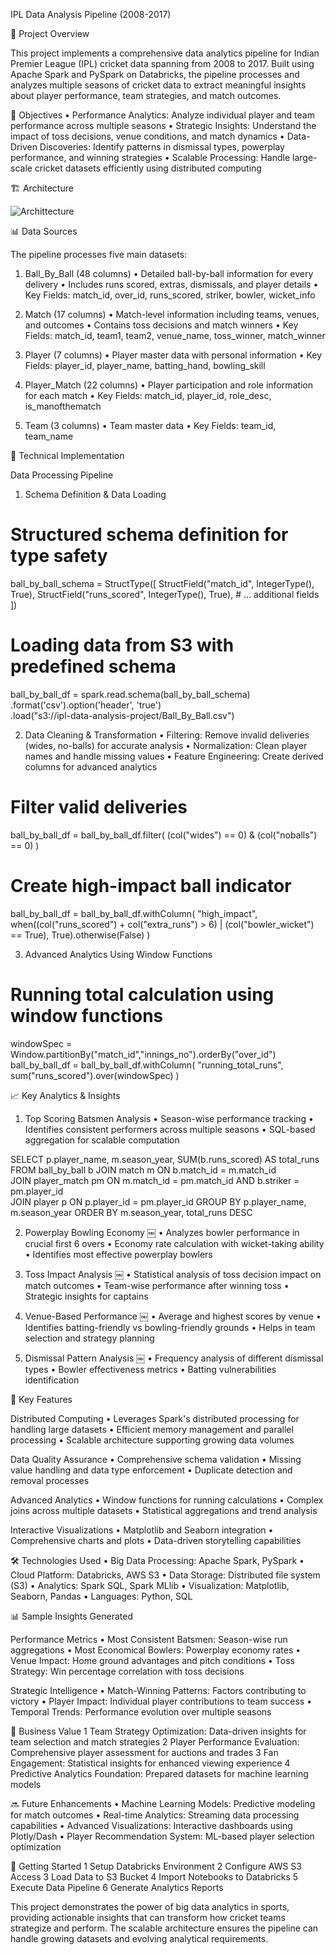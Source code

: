 IPL Data Analysis Pipeline (2008-2017)


🏏 Project Overview

This project implements a comprehensive data analytics pipeline for Indian Premier League (IPL) cricket data spanning from 2008 to 2017. Built using Apache Spark and PySpark on Databricks, the pipeline processes and analyzes multiple seasons of cricket data to extract meaningful insights about player performance, team strategies, and match outcomes.


🎯 Objectives
	•	Performance Analytics: Analyze individual player and team performance across multiple seasons
	•	Strategic Insights: Understand the impact of toss decisions, venue conditions, and match dynamics
	•	Data-Driven Discoveries: Identify patterns in dismissal types, powerplay performance, and winning strategies
	•	Scalable Processing: Handle large-scale cricket datasets efficiently using distributed computing


🏗️ Architecture


![Archittecture](https://github.com/user-attachments/assets/8360e88c-ae87-40d7-9ba3-9c5ef4d2ebb1)


📊 Data Sources


The pipeline processes five main datasets:

1. Ball_By_Ball (48 columns)
	•	Detailed ball-by-ball information for every delivery
	•	Includes runs scored, extras, dismissals, and player details
	•	Key Fields: match_id, over_id, runs_scored, striker, bowler, wicket_info

2. Match (17 columns)
	•	Match-level information including teams, venues, and outcomes
	•	Contains toss decisions and match winners
	•	Key Fields: match_id, team1, team2, venue_name, toss_winner, match_winner

3. Player (7 columns)
	•	Player master data with personal information
	•	Key Fields: player_id, player_name, batting_hand, bowling_skill

4. Player_Match (22 columns)
	•	Player participation and role information for each match
	•	Key Fields: match_id, player_id, role_desc, is_manofthematch

5. Team (3 columns)
	•	Team master data
	•	Key Fields: team_id, team_name

🔧 Technical Implementation

Data Processing Pipeline

1. Schema Definition & Data Loading

# Structured schema definition for type safety

ball_by_ball_schema = StructType([
    StructField("match_id", IntegerType(), True),
    StructField("runs_scored", IntegerType(), True),
    # ... additional fields
])

# Loading data from S3 with predefined schema

ball_by_ball_df = spark.read.schema(ball_by_ball_schema)\
    .format('csv').option('header', 'true')\
    .load("s3://ipl-data-analysis-project/Ball_By_Ball.csv")

2. Data Cleaning & Transformation
	•	Filtering: Remove invalid deliveries (wides, no-balls) for accurate analysis
	•	Normalization: Clean player names and handle missing values
	•	Feature Engineering: Create derived columns for advanced analytics

# Filter valid deliveries

ball_by_ball_df = ball_by_ball_df.filter(
    (col("wides") == 0) & (col("noballs") == 0)
)

# Create high-impact ball indicator

ball_by_ball_df = ball_by_ball_df.withColumn(
    "high_impact",
    when((col("runs_scored") + col("extra_runs") > 6) | 
         (col("bowler_wicket") == True), True).otherwise(False)
)

3. Advanced Analytics Using Window Functions

# Running total calculation using window functions

windowSpec = Window.partitionBy("match_id","innings_no").orderBy("over_id")
ball_by_ball_df = ball_by_ball_df.withColumn(
    "running_total_runs",
    sum("runs_scored").over(windowSpec)
)

📈 Key Analytics & Insights

1. Top Scoring Batsmen Analysis
	•	Season-wise performance tracking
	•	Identifies consistent performers across multiple seasons
	•	SQL-based aggregation for scalable computation

SELECT p.player_name, m.season_year, SUM(b.runs_scored) AS total_runs 
FROM ball_by_ball b
JOIN match m ON b.match_id = m.match_id   
JOIN player_match pm ON m.match_id = pm.match_id AND b.striker = pm.player_id     
JOIN player p ON p.player_id = pm.player_id
GROUP BY p.player_name, m.season_year
ORDER BY m.season_year, total_runs DESC

2. Powerplay Bowling Economy
￼
	•	Analyzes bowler performance in crucial first 6 overs
	•	Economy rate calculation with wicket-taking ability
	•	Identifies most effective powerplay bowlers

3. Toss Impact Analysis
￼
	•	Statistical analysis of toss decision impact on match outcomes
	•	Team-wise performance after winning toss
	•	Strategic insights for captains

4. Venue-Based Performance
￼
	•	Average and highest scores by venue
	•	Identifies batting-friendly vs bowling-friendly grounds
	•	Helps in team selection and strategy planning

5. Dismissal Pattern Analysis
￼
	•	Frequency analysis of different dismissal types
	•	Bowler effectiveness metrics
	•	Batting vulnerabilities identification

🚀 Key Features

Distributed Computing
	•	Leverages Spark's distributed processing for handling large datasets
	•	Efficient memory management and parallel processing
	•	Scalable architecture supporting growing data volumes

Data Quality Assurance
	•	Comprehensive schema validation
	•	Missing value handling and data type enforcement
	•	Duplicate detection and removal processes

Advanced Analytics
	•	Window functions for running calculations
	•	Complex joins across multiple datasets
	•	Statistical aggregations and trend analysis

Interactive Visualizations
	•	Matplotlib and Seaborn integration
	•	Comprehensive charts and plots
	•	Data-driven storytelling capabilities

🛠️ Technologies Used
	•	Big Data Processing: Apache Spark, PySpark
	•	Cloud Platform: Databricks, AWS S3
	•	Data Storage: Distributed file system (S3)
	•	Analytics: Spark SQL, Spark MLlib
	•	Visualization: Matplotlib, Seaborn, Pandas
	•	Languages: Python, SQL

📊 Sample Insights Generated

Performance Metrics
	•	Most Consistent Batsmen: Season-wise run aggregations
	•	Most Economical Bowlers: Powerplay economy rates
	•	Venue Impact: Home ground advantages and pitch conditions
	•	Toss Strategy: Win percentage correlation with toss decisions

Strategic Intelligence
	•	Match-Winning Patterns: Factors contributing to victory
	•	Player Impact: Individual player contributions to team success
	•	Temporal Trends: Performance evolution over multiple seasons

🎯 Business Value
	1	Team Strategy Optimization: Data-driven insights for team selection and match strategies
	2	Player Performance Evaluation: Comprehensive player assessment for auctions and trades
	3	Fan Engagement: Statistical insights for enhanced viewing experience
	4	Predictive Analytics Foundation: Prepared datasets for machine learning models

🔜 Future Enhancements
	•	Machine Learning Models: Predictive modeling for match outcomes
	•	Real-time Analytics: Streaming data processing capabilities
	•	Advanced Visualizations: Interactive dashboards using Plotly/Dash
	•	Player Recommendation System: ML-based player selection optimization
 
🚦 Getting Started
	1	Setup Databricks Environment
	2	Configure AWS S3 Access
	3	Load Data to S3 Bucket
	4	Import Notebooks to Databricks
	5	Execute Data Pipeline
	6	Generate Analytics Reports


This project demonstrates the power of big data analytics in sports, providing actionable insights that can transform how cricket teams strategize and perform. The scalable architecture ensures the pipeline can handle growing datasets and evolving analytical requirements.

